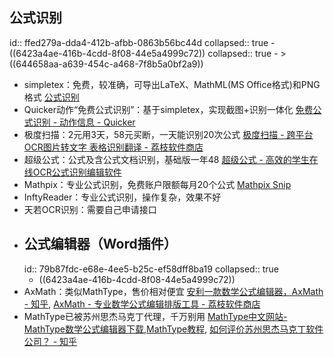 ## 公式识别
id:: ffed279a-dda4-412b-afbb-0863b56bc44d
collapsed:: true
	- ((6423a4ae-416b-4cdd-8f08-44e5a4999c72))
	  collapsed:: true
		- >((644658aa-a639-454c-a468-7f8b5a0bf2a9))
- simpletex：免费，较准确，可导出LaTeX、MathML(MS Office格式)和PNG格式 [公式识别](https://simpletex.cn/ai/latex_ocr)
- Quicker动作“免费公式识别”：基于simpletex，实现截图+识别一体化 [免费公式识别 - 动作信息 - Quicker](https://getquicker.net/Sharedaction?code=2605ff05-b84f-4da6-107c-08db6a78bc4a)
- 极度扫描：2元用3天，58元买断，一天能识别20次公式 [极度扫描 - 跨平台OCR图片转文字 表格识别翻译 - 荔枝软件商店](https://store.lizhi.io/site/products/id/315)
- 超级公式：公式及含公式文档识别，基础版一年48 [超级公式 - 高效的学生在线OCR公式识别编辑软件](https://www.ocrmath.com/)
- Mathpix：专业公式识别，免费账户限额每月20个公式 [Mathpix Snip](https://mathpix.com/)
- InftyReader：专业公式识别，操作复杂，效果不好
- 天若OCR识别：需要自己申请接口
- ## 公式编辑器（Word插件）
  id:: 79b87fdc-e68e-4ee5-b25c-ef58dff8ba19
  collapsed:: true
	- ((6423a4ae-416b-4cdd-8f08-44e5a4999c72))
- AxMath：类似MathType，售价相对便宜 [安利一款数学公式编辑器，AxMath - 知乎](https://zhuanlan.zhihu.com/p/25044063), [AxMath - 专业数学公式编辑排版工具 - 荔枝软件商店](https://lizhi.shop/site/products/id/50)
- MathType已被苏州思杰马克丁代理，千万别用 [MathType中文网站-MathType数学公式编辑器下载,MathType教程](https://www.mathtype.cn/), [如何评价苏州思杰马克丁软件公司？ - 知乎](https://www.zhihu.com/question/46746200/answer/961889825?utm_id=0)